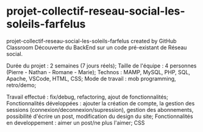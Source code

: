 # projet-collectif-reseau-social-les-soleils-farfelus
projet-collectif-reseau-social-les-soleils-farfelus created by GitHub Classroom
Découverte du BackEnd sur un code pré-existant de Réseau social.

Durée du projet : 2 semaines (7 jours réels);
Taille de l'équipe : 4 personnes (Pierre - Nathan - Romane - Marie);
Technos : MAMP, MySQL, PHP, SQL, Apache, VSCode, HTML, CSS;
Mode de travail : mob programming, retro/demo;

Travail effectué : fix/debug, refactoring, ajout de fonctionnalités;
Fonctionnalités développées : ajouter la création de compte, la gestion des sessions (connexion/deconnexion/supression), gestion des abonnements, possibilité d'écrire un post, modification du design du site;
Fonctionnalités en developpement : aimer un post/ne plus l'aimer; CSS
